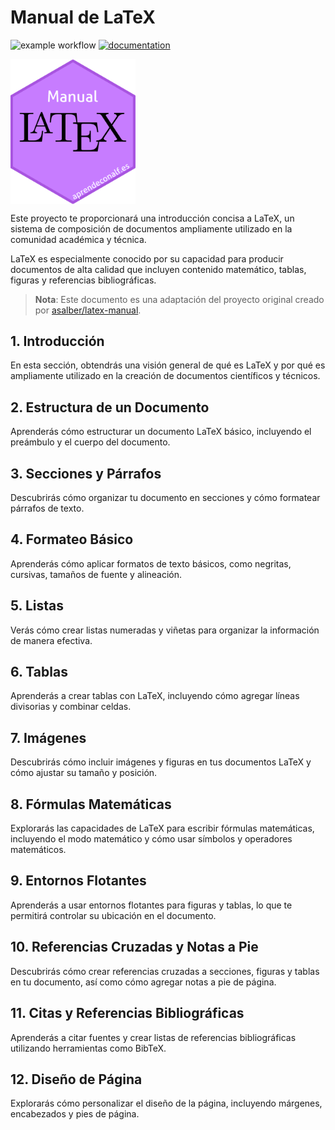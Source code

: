 # Manual de LaTeX

![example workflow](https://github.com/fralfaro/latex-manual/actions/workflows/documentation.yml/badge.svg)
[![documentation](https://img.shields.io/badge/📖-docs-brightgreen)](https://fralfaro.github.io/latex-manual/)

<img src="docs/img/logos/sticker.png" alt="" align="center" width="200"/>


Este proyecto te proporcionará una introducción concisa a LaTeX, un sistema 
de composición de documentos ampliamente utilizado en la comunidad académica 
y técnica.

LaTeX es especialmente conocido por su 
capacidad para producir documentos de alta calidad
que incluyen contenido matemático, tablas, figuras y referencias bibliográficas.



> **Nota**: Este documento es una adaptación del proyecto original creado por [asalber/latex-manual](https://github.com/asalber/latex-manual).

## 1. Introducción

En esta sección, obtendrás una visión general de qué es LaTeX y por qué es ampliamente utilizado en la creación de documentos científicos y técnicos.

## 2. Estructura de un Documento

Aprenderás cómo estructurar un documento LaTeX básico, incluyendo el preámbulo y el cuerpo del documento.

## 3. Secciones y Párrafos

Descubrirás cómo organizar tu documento en secciones y cómo formatear párrafos de texto.

## 4. Formateo Básico

Aprenderás cómo aplicar formatos de texto básicos, como negritas, cursivas, tamaños de fuente y alineación.

## 5. Listas

Verás cómo crear listas numeradas y viñetas para organizar la información de manera efectiva.

## 6. Tablas

Aprenderás a crear tablas con LaTeX, incluyendo cómo agregar líneas divisorias y combinar celdas.

## 7. Imágenes

Descubrirás cómo incluir imágenes y figuras en tus documentos LaTeX y cómo ajustar su tamaño y posición.

## 8. Fórmulas Matemáticas

Explorarás las capacidades de LaTeX para escribir fórmulas matemáticas, incluyendo el modo matemático y cómo usar símbolos y operadores matemáticos.

## 9. Entornos Flotantes

Aprenderás a usar entornos flotantes para figuras y tablas, lo que te permitirá controlar su ubicación en el documento.

## 10. Referencias Cruzadas y Notas a Pie

Descubrirás cómo crear referencias cruzadas a secciones, figuras y tablas en tu documento, así como cómo agregar notas a pie de página.

## 11. Citas y Referencias Bibliográficas

Aprenderás a citar fuentes y crear listas de referencias bibliográficas utilizando herramientas como BibTeX.

## 12. Diseño de Página

Explorarás cómo personalizar el diseño de la página, incluyendo márgenes, encabezados y pies de página.


